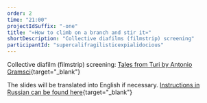 ```yaml
---
order: 2
time: "21:00"
projectIdSuffix: "-one"
title: "«How to climb on a branch and stir it»"
shortDescription: "Collective diafilms (filmstrip) screening"
participantId: "supercalifragilisticexpialidocious"
---
```


Collective diafilm (filmstrip) screening: [Tales from Turi by Antonio Gramsci](https://arch.rgdb.ru/xmlui/handle/123456789/43183#page/28/mode/1up){target="_blank"}

The slides will be translated into English if necessary. [Instructions in Russian can be found here](https://drive.google.com/file/d/1ywY0nPqrSgdK7PTgjs1iAUHWu8WDCH7N/view?usp=sharing){target="_blank"}
